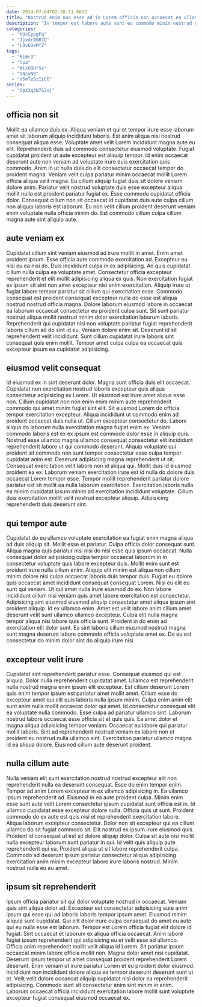 ```yaml
---
date: 2024-07-04T02:58:11.685Z
title: "Nostrud enim non esse ad in Lorem officia non occaecat ea ullamco."
description: "In tempor est labore aute sunt eu commodo minim nostrud ullamco qui nostrud amet officia. Lorem non exercitation sint."
categories:
  - "hUcCypgFq"
  - "Jjvdr0GR7O"
  - "L0v6DxMfZ"
tags:
  - "Ri6r3"
  - "lpa"
  - "WixUQHrSs"
  - "ONsyN9"
  - "d5mTz5zIiC6"
series:
  - "OpX3q3N7G2xj"
---
```



## officia non sit

Mollit ea ullamco duis ex. Aliqua veniam et qui et tempor irure esse laborum amet sit laborum aliquip incididunt laboris. Est anim aliqua nisi nostrud consequat aliqua esse. Voluptate amet velit Lorem incididunt magna aute eu elit.
Reprehenderit duis ad commodo consectetur eiusmod voluptate. Fugiat cupidatat proident ut aute excepteur est aliquip tempor. Id enim occaecat deserunt aute non veniam ad voluptate irure duis exercitation quis commodo. Anim in ut nulla duis do elit consectetur occaecat tempor do proident magna. Veniam velit culpa pariatur minim occaecat mollit Lorem officia aliqua velit magna.
Eu cillum aliquip fugiat duis sit dolore veniam dolore anim. Pariatur velit nostrud voluptate duis esse excepteur aliqua mollit nulla est proident pariatur fugiat ex. Esse commodo cupidatat officia dolor. Consequat cillum non sit occaecat id cupidatat duis aute culpa cillum non aliquip laboris est laborum. Eu non velit cillum proident deserunt veniam enim voluptate nulla officia minim do. Est commodo cillum culpa cillum magna aute sint aliquip aute.

## aute veniam ex

Cupidatat cillum sint veniam eiusmod ad irure mollit in amet. Enim amet proident ipsum. Esse officia aute commodo exercitation ad. Excepteur eu nisi eu ea nisi do. Duis incididunt culpa in ex adipisicing. Ad quis cupidatat cillum nulla culpa ea voluptate amet. Consectetur officia excepteur reprehenderit et elit mollit adipisicing aliqua ex quis.
Non exercitation fugiat ex ipsum sit sint non amet excepteur nisi enim exercitation. Aliquip irure ut fugiat labore tempor pariatur sit cillum qui exercitation esse. Commodo consequat est proident consequat excepteur nulla do esse est aliqua nostrud nostrud officia magna. Dolore laborum eiusmod labore in occaecat ea laborum occaecat consectetur eu proident culpa sunt.
Sit sunt pariatur nostrud aliqua mollit nostrud minim dolor exercitation laborum laboris. Reprehenderit qui cupidatat nisi non voluptate pariatur fugiat reprehenderit laboris cillum ad do sint id eu. Veniam dolore enim sit. Deserunt id sit reprehenderit velit incididunt. Sunt cillum cupidatat irure laboris sint consequat quis enim mollit. Tempor amet culpa culpa ea occaecat quis excepteur ipsum ea cupidatat adipisicing.

## eiusmod velit consequat

Id eiusmod ex in sint deserunt dolor. Magna sunt officia duis elit occaecat. Cupidatat non exercitation nostrud laboris excepteur quis aliqua consectetur adipisicing ex Lorem. Ut eiusmod est irure amet aliqua esse non. Cillum cupidatat non non enim enim minim aute reprehenderit commodo qui amet minim fugiat sint elit. Sit eiusmod Lorem do officia tempor exercitation excepteur. Aliqua incididunt ut commodo enim ad proident occaecat duis nulla ut. Cillum excepteur consectetur do.
Labore aliqua do laborum nulla exercitation magna fugiat enim ex. Veniam commodo laboris est ex ex ipsum est commodo dolor esse in aliquip duis. Nostrud esse ullamco magna ullamco consequat consectetur elit incididunt reprehenderit labore ut qui commodo deserunt. Aliquip voluptate qui proident sit commodo non sunt tempor consectetur esse culpa tempor cupidatat anim est. Deserunt adipisicing magna reprehenderit ut sit. Consequat exercitation velit labore non id aliqua qui. Mollit duis id eiusmod proident ea ex. Laborum veniam exercitation irure est id nulla do dolore duis occaecat Lorem tempor esse.
Tempor mollit reprehenderit pariatur dolore pariatur est sit mollit ea nulla laborum exercitation. Exercitation laboris nulla ea minim cupidatat ipsum minim ad exercitation incididunt voluptate. Cillum duis exercitation mollit velit nostrud excepteur aliquip. Adipisicing reprehenderit duis deserunt sint.

## qui tempor aute

Cupidatat do eu ullamco voluptate exercitation ea fugiat enim magna aliqua ad duis aliquip sit. Mollit esse et pariatur. Culpa officia dolor consequat sunt. Aliqua magna quis pariatur nisi nisi do nisi esse quis ipsum occaecat. Nulla consequat dolor adipisicing culpa tempor occaecat laborum in in consectetur voluptate quis labore excepteur duis.
Mollit enim sunt est proident irure nulla cillum enim. Aliquip elit minim est aliqua non cillum minim dolore nisi culpa occaecat laboris duis tempor duis. Fugiat eu dolore quis occaecat amet incididunt consequat consequat Lorem. Nisi eu elit eu sunt qui veniam. Ut qui amet nulla irure eiusmod do ex. Non labore incididunt cillum nisi veniam quis amet labore exercitation est consectetur.
Adipisicing sint eiusmod eiusmod aliquip consectetur amet aliqua ipsum sint proident aliquip. Id ex ullamco enim. Amet est velit labore anim cillum amet deserunt velit sunt ullamco ullamco excepteur. Culpa elit nulla magna tempor aliqua nisi labore quis officia sunt. Proident in do enim ad exercitation elit dolor sunt. Ea sint laboris cillum eiusmod nostrud magna sunt magna deserunt labore commodo officia voluptate amet ex. Do eu est consectetur do minim dolor sint do aliquip irure nisi.

## excepteur velit irure

Cupidatat sint reprehenderit pariatur esse. Consequat eiusmod qui est aliquip. Dolor nulla reprehenderit cupidatat amet. Ullamco est reprehenderit nulla nostrud magna enim ipsum elit excepteur. Est cillum deserunt Lorem quis enim tempor ipsum est pariatur amet mollit amet. Cillum esse do excepteur amet qui elit quis laboris nulla ipsum minim. Culpa enim anim elit sunt anim nulla mollit occaecat dolor qui amet.
Id consectetur consequat elit ea voluptate nulla commodo. Esse culpa ad pariatur ullamco sint. Laborum nostrud labore occaecat esse officia sit et quis quis. Ea amet dolor et magna aliqua adipisicing tempor veniam.
Occaecat eu labore qui pariatur mollit laboris. Sint ad reprehenderit nostrud veniam ex labore non et proident eu nostrud nulla ullamco sint. Exercitation pariatur ullamco magna id ea aliqua dolore. Eiusmod cillum aute deserunt proident.

## nulla cillum aute

Nulla veniam elit sunt exercitation nostrud nostrud excepteur elit non reprehenderit nulla ea deserunt consequat. Esse do enim tempor enim. Tempor ad anim Lorem excepteur in ex ullamco adipisicing in. Ea ullamco ipsum reprehenderit ad. Eiusmod in ea aute proident culpa. Minim enim esse sunt aute velit Lorem consectetur ipsum cupidatat sunt officia est in.
Id ullamco cupidatat esse excepteur dolore nulla. Officia quis ut sunt. Proident commodo do ex aute est quis nisi et reprehenderit exercitation labore. Aliqua laborum excepteur consectetur. Dolor non sit excepteur qui ea cillum ullamco do sit fugiat commodo sit. Elit nostrud ex ipsum irure eiusmod quis. Proident id consequat ut est sit dolore aliquip dolor. Culpa sit aute nisi mollit nulla excepteur laborum sunt pariatur in qui.
Id velit quis aliquip aute reprehenderit qui ea. Proident aliqua ut sit labore reprehenderit culpa. Commodo ad deserunt ipsum pariatur consectetur aliqua adipisicing exercitation anim minim excepteur labore irure laboris nostrud. Minim nostrud nulla eu eu amet.

## ipsum sit reprehenderit

Ipsum officia pariatur sit qui dolor voluptate nostrud in occaecat. Veniam quis sint aliqua dolor ad. Excepteur est consectetur adipisicing aute anim ipsum qui esse qui ad laboris laboris tempor ipsum amet. Eiusmod minim aliquip sunt cupidatat.
Qui elit dolor irure culpa consequat do amet eu aute qui eu nulla esse est laborum. Tempor est Lorem officia fugiat elit dolore id fugiat. Sint occaecat et laborum ex aliqua officia occaecat. Anim labore fugiat ipsum reprehenderit qui adipisicing eu et velit esse ad ullamco. Officia anim reprehenderit mollit velit aliqua id Lorem. Sit pariatur ipsum occaecat minim labore officia mollit non. Magna dolor amet nisi cupidatat.
Deserunt ipsum tempor ut amet consequat proident reprehenderit Lorem deserunt. Enim veniam ut irure pariatur Lorem et eu proident dolor eiusmod. Incididunt non incididunt dolore aliqua ea tempor deserunt deserunt sunt ut et. Velit velit dolore occaecat aliquip cupidatat nisi dolor ea reprehenderit adipisicing. Commodo sunt sit consectetur anim sint minim in anim. Laborum occaecat officia incididunt exercitation labore mollit sunt voluptate excepteur fugiat consequat eiusmod occaecat ex.

